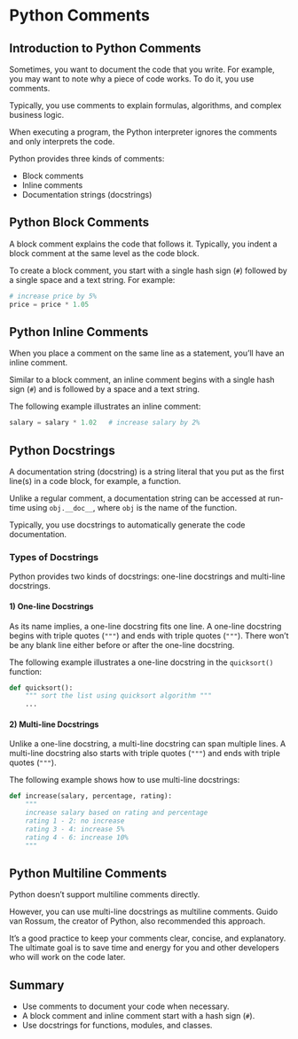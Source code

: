 # Python Comments

## Introduction to Python Comments
Sometimes, you want to document the code that you write. For example, you may want to note why a piece of code works. To do it, you use comments.

Typically, you use comments to explain formulas, algorithms, and complex business logic.

When executing a program, the Python interpreter ignores the comments and only interprets the code.

Python provides three kinds of comments:
- Block comments
- Inline comments
- Documentation strings (docstrings)

## Python Block Comments
A block comment explains the code that follows it. Typically, you indent a block comment at the same level as the code block.

To create a block comment, you start with a single hash sign (`#`) followed by a single space and a text string. For example:

```python
# increase price by 5%
price = price * 1.05
```

## Python Inline Comments
When you place a comment on the same line as a statement, you’ll have an inline comment.

Similar to a block comment, an inline comment begins with a single hash sign (`#`) and is followed by a space and a text string.

The following example illustrates an inline comment:

```python
salary = salary * 1.02   # increase salary by 2%
```

## Python Docstrings
A documentation string (docstring) is a string literal that you put as the first line(s) in a code block, for example, a function.

Unlike a regular comment, a documentation string can be accessed at run-time using `obj.__doc__`, where `obj` is the name of the function.

Typically, you use docstrings to automatically generate the code documentation.

### Types of Docstrings
Python provides two kinds of docstrings: one-line docstrings and multi-line docstrings.

#### 1) One-line Docstrings
As its name implies, a one-line docstring fits one line. A one-line docstring begins with triple quotes (`"""`) and ends with triple quotes (`"""`). There won’t be any blank line either before or after the one-line docstring.

The following example illustrates a one-line docstring in the `quicksort()` function:

```python
def quicksort():
    """ sort the list using quicksort algorithm """
    ...
```

#### 2) Multi-line Docstrings
Unlike a one-line docstring, a multi-line docstring can span multiple lines. A multi-line docstring also starts with triple quotes (`"""`) and ends with triple quotes (`"""`).

The following example shows how to use multi-line docstrings:

```python
def increase(salary, percentage, rating):
    """ 
    increase salary based on rating and percentage
    rating 1 - 2: no increase
    rating 3 - 4: increase 5%
    rating 4 - 6: increase 10%
    """
```

## Python Multiline Comments
Python doesn’t support multiline comments directly.

However, you can use multi-line docstrings as multiline comments. Guido van Rossum, the creator of Python, also recommended this approach.

It’s a good practice to keep your comments clear, concise, and explanatory. The ultimate goal is to save time and energy for you and other developers who will work on the code later.

## Summary
- Use comments to document your code when necessary.
- A block comment and inline comment start with a hash sign (`#`).
- Use docstrings for functions, modules, and classes.
